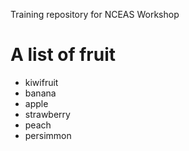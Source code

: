 Training repository for NCEAS Workshop

# A list of fruit
* kiwifruit
* banana
* apple
* strawberry
* peach
* persimmon
